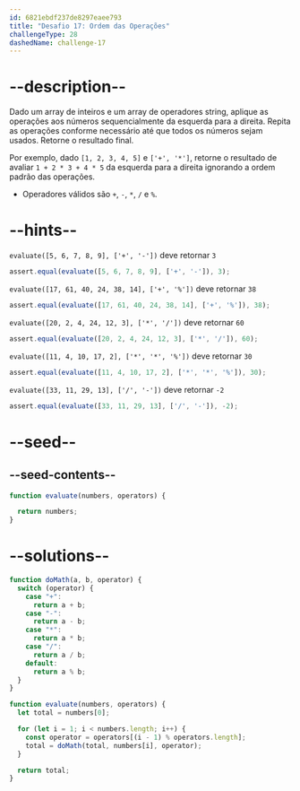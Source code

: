 ```yaml
---
id: 6821ebdf237de8297eaee793
title: "Desafio 17: Ordem das Operações"
challengeType: 28
dashedName: challenge-17
---
```


# --description--

Dado um array de inteiros e um array de operadores string, aplique as operações aos números sequencialmente da esquerda para a direita. Repita as operações conforme necessário até que todos os números sejam usados. Retorne o resultado final.

Por exemplo, dado `[1, 2, 3, 4, 5]` e `['+', '*']`, retorne o resultado de avaliar `1 + 2 * 3 + 4 * 5` da esquerda para a direita ignorando a ordem padrão das operações.

- Operadores válidos são `+`, `-`, `*`, `/` e `%`.

# --hints--

`evaluate([5, 6, 7, 8, 9], ['+', '-'])` deve retornar `3`

```js
assert.equal(evaluate([5, 6, 7, 8, 9], ['+', '-']), 3);
```

`evaluate([17, 61, 40, 24, 38, 14], ['+', '%'])` deve retornar `38`

```js
assert.equal(evaluate([17, 61, 40, 24, 38, 14], ['+', '%']), 38);
```

`evaluate([20, 2, 4, 24, 12, 3], ['*', '/'])` deve retornar `60`

```js
assert.equal(evaluate([20, 2, 4, 24, 12, 3], ['*', '/']), 60);
```

`evaluate([11, 4, 10, 17, 2], ['*', '*', '%'])` deve retornar `30`

```js
assert.equal(evaluate([11, 4, 10, 17, 2], ['*', '*', '%']), 30);
```

`evaluate([33, 11, 29, 13], ['/', '-'])` deve retornar `-2`

```js
assert.equal(evaluate([33, 11, 29, 13], ['/', '-']), -2);
```

# --seed--

## --seed-contents--

```js
function evaluate(numbers, operators) {

  return numbers;
}
```

# --solutions--

```js
function doMath(a, b, operator) {
  switch (operator) {
    case "+":
      return a + b;
    case "-":
      return a - b;
    case "*":
      return a * b;
    case "/":
      return a / b;
    default:
      return a % b;
  }
}

function evaluate(numbers, operators) { 
  let total = numbers[0];

  for (let i = 1; i < numbers.length; i++) {
    const operator = operators[(i - 1) % operators.length];
    total = doMath(total, numbers[i], operator);
  }

  return total;
}
```
